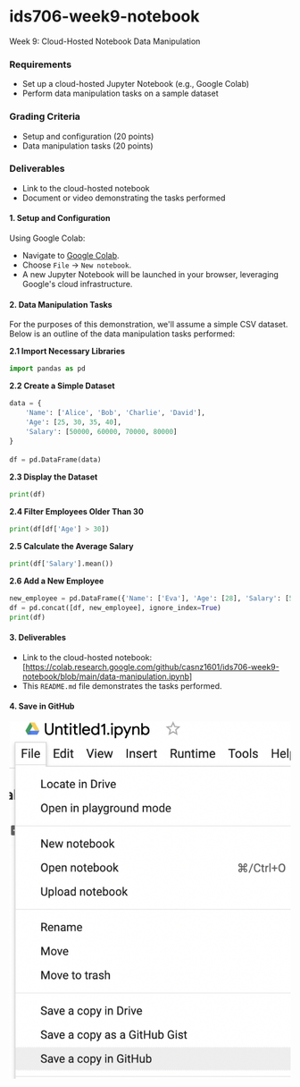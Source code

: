 # ids706-week9-notebook

Week 9: Cloud-Hosted Notebook Data Manipulation

### Requirements
- Set up a cloud-hosted Jupyter Notebook (e.g., Google Colab)
- Perform data manipulation tasks on a sample dataset
### Grading Criteria
- Setup and configuration (20 points)
- Data manipulation tasks (20 points)
### Deliverables
- Link to the cloud-hosted notebook
- Document or video demonstrating the tasks performed


#### **1. Setup and Configuration**

Using Google Colab:

- Navigate to [Google Colab](https://colab.research.google.com/).
- Choose `File` -> `New notebook`.
- A new Jupyter Notebook will be launched in your browser, leveraging Google's cloud infrastructure.

#### **2. Data Manipulation Tasks**

For the purposes of this demonstration, we'll assume a simple CSV dataset. Below is an outline of the data manipulation tasks performed:

**2.1 Import Necessary Libraries**

```python
import pandas as pd
```

**2.2 Create a Simple Dataset**

```python
data = {
    'Name': ['Alice', 'Bob', 'Charlie', 'David'],
    'Age': [25, 30, 35, 40],
    'Salary': [50000, 60000, 70000, 80000]
}

df = pd.DataFrame(data)
```

**2.3 Display the Dataset**

```python
print(df)
```

**2.4 Filter Employees Older Than 30**

```python
print(df[df['Age'] > 30])
```

**2.5 Calculate the Average Salary**

```python
print(df['Salary'].mean())
```

**2.6 Add a New Employee**

```python
new_employee = pd.DataFrame({'Name': ['Eva'], 'Age': [28], 'Salary': [55000]})
df = pd.concat([df, new_employee], ignore_index=True)
print(df)
```

#### **3. Deliverables**

- Link to the cloud-hosted notebook: [https://colab.research.google.com/github/casnz1601/ids706-week9-notebook/blob/main/data-manipulation.ipynb]
- This `README.md` file demonstrates the tasks performed.


#### **4. Save in GitHub**
![image](save-in-github.png)